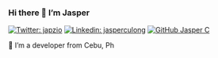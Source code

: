 ### Hi there 👋 I’m Jasper

[![Twitter: japzio](https://img.shields.io/twitter/follow/japzio?style=social)](https://twitter.com/japzio)
[![Linkedin: jasperculong](https://img.shields.io/badge/-jasperculong-blue?style=flat-square&logo=Linkedin&logoColor=white&link=https://www.linkedin.com/in/jasperculong/)](https://www.linkedin.com/in/jasperculong/)
[![GitHub Jasper C](https://img.shields.io/github/followers/japzio?label=follow&style=social)](https://github.com/Thaiane)

👀 I’m a developer from Cebu, Ph

<!--
**japzio/japzio** is a ✨ _special_ ✨ repository because its `README.md` (this file) appears on your GitHub profile.

Here are some ideas to get you started:

- 🔭 I’m currently working on ...
- 🌱 I’m currently learning ...
- 👯 I’m looking to collaborate on ...
- 🤔 I’m looking for help with ...
- 💬 Ask me about ...
- 📫 How to reach me: ...
- 😄 Pronouns: ...
- ⚡ Fun fact: ...
-->
